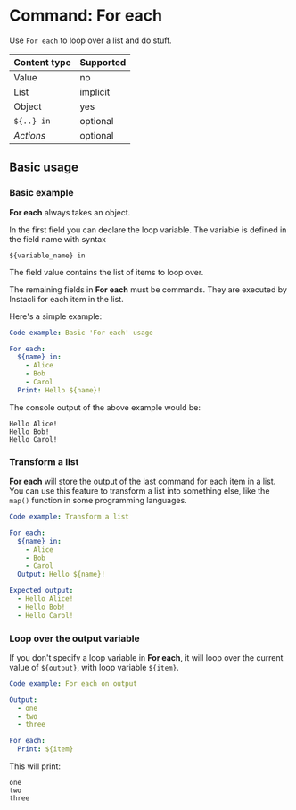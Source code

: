 # Command: For each

Use `For each` to loop over a list and do stuff.

| Content type | Supported |
|--------------|-----------|
| Value        | no        |
| List         | implicit  |
| Object       | yes       |
| `${..} in`   | optional  |
| _Actions_    | optional  |

## Basic usage

### Basic example

**For each** always takes an object.

In the first field you can declare the loop variable. The variable is defined in the field name with syntax

    ${variable_name} in

The field value contains the list of items to loop over.

The remaining fields in **For each** must be commands. They are executed by Instacli for each item in the list.

Here's a simple example:

```yaml instacli
Code example: Basic 'For each' usage

For each:
  ${name} in:
    - Alice
    - Bob
    - Carol
  Print: Hello ${name}!
```

The console output of the above example would be:

    Hello Alice!
    Hello Bob!
    Hello Carol!

### Transform a list

**For each** will store the output of the last command for each item in a list. You can use this feature to transform a
list into something else, like the `map()` function in some programming languages.

```yaml instacli
Code example: Transform a list

For each:
  ${name} in:
    - Alice
    - Bob
    - Carol
  Output: Hello ${name}!

Expected output:
  - Hello Alice!
  - Hello Bob!
  - Hello Carol!
```

### Loop over the output variable

If you don't specify a loop variable in **For each**, it will loop over the current value of `${output}`, with loop
variable `${item}`.

```yaml instacli
Code example: For each on output

Output:
  - one
  - two
  - three

For each:
  Print: ${item}
```

This will print:

    one
    two
    three
